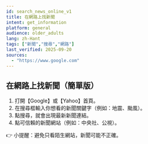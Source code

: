 ```yaml
---
id: search_news_online_v1
title: 在網路上找新聞
intent: get_information
platform: general
audience: older_adults
lang: zh-Hant
tags: ["新聞","搜尋","網路"]
last_verified: 2025-09-20
sources:
  - "https://www.google.com"
---
```


## 在網路上找新聞（簡單版）

1. 打開【Google】或【Yahoo】首頁。  
2. 在搜尋框輸入你想看的新聞關鍵字（例如：地震、颱風）。  
3. 點搜尋，就會出現最新新聞連結。  
4. 點可信賴的新聞網站（例如：中央社、公視）。  

👉 小提醒：避免只看陌生網站，新聞可能不正確。
